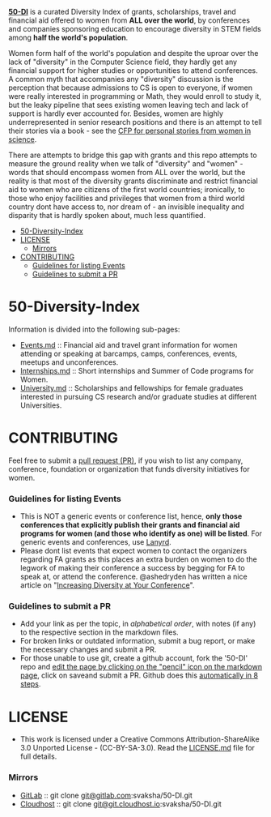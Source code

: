 **[50-DI](http://svaksha.github.io/50-DI)** is a curated Diversity Index of grants, scholarships, travel and financial aid offered to women from __ALL over the world__, by conferences and companies sponsoring education to encourage diversity in STEM fields among __half the world's population__. 

Women form half of the world's population and despite the uproar over the lack of "diversity" in the Computer Science field, they hardly get any financial support for higher studies or opportunities to attend conferences. A common myth that accompanies any "diversity" discussion is the perception that because admissions to CS is open to everyone, if women were really interested in programming or Math, they would enroll to study it, but the leaky pipeline that sees existing women leaving tech and lack of support is hardly ever accounted for. Besides, women are highly underrepresented in senior research positions and there is an attempt to tell their stories via a book - see the [CFP for personal stories from women in science](http://boundaryvision.com/2014/08/27/call-for-papers-personal-stories-from-women-in-science/).

There are attempts to bridge this gap with grants and this repo attempts to measure the ground reality when we talk of "diversity" and "women" - words that should encompass women from ALL over the world, but the reality is that most of the diversity grants discriminate and restrict financial aid to women who are citizens of the first world countries; ironically, to those who enjoy facilities and privileges that women from a third world country dont have access to, nor dream of - an invisible inequality and disparity that is hardly spoken about, much less quantified. 



- [50-Diversity-Index](#50-diversity-index)
- [LICENSE](#license)
   - [Mirrors](#mirrors)
- [CONTRIBUTING](#contributing)
   - [Guidelines for listing Events](#guidelines-for-listing-events)
   - [Guidelines to submit a PR](#guidelines-to-submit-a-pr)


# 50-Diversity-Index
Information is divided into the following sub-pages:

- [Events.md](https://github.com/svaksha/50-DI/blob/master/Events.md) :: Financial aid and travel grant information for women attending or speaking at barcamps, camps, conferences, events, meetups and unconferences.
- [Internships.md](https://github.com/svaksha/50-DI/blob/master/Internships.md) :: Short internships and Summer of Code programs for Women.
- [University.md](https://github.com/svaksha/50-DI/blob/master/University.md) :: Scholarships and fellowships for female graduates interested in pursuing CS research and/or graduate studies at different Universities. 



# CONTRIBUTING
Feel free to submit a [pull request (PR)](https://github.com/svaksha/50-DI/pulls), if you wish to list any company, conference, foundation or organization that funds diversity initiatives for women.

### Guidelines for listing Events
- This is NOT a generic events or conference list, hence, **only those conferences that explicitly publish their grants and financial aid programs for women (and those who identify as one) will be listed**. For generic events and conferences, use [Lanyrd](http://lanyrd.com/).
- Please dont list events that expect women to contact the organizers regarding FA grants as this places an extra burden on women to do the
legwork of making their conference a success by begging for FA to speak at, or attend the conference. @ashedryden has written a nice article on "[Increasing Diversity at Your Conference](http://www.ashedryden.com/blog/increasing-diversity-at-your-conference)". 


### Guidelines to submit a PR
- Add your link as per the topic, in _alphabetical order_, with notes (if any) to the respective section in the markdown files.
- For broken links or outdated information, submit a bug report, or make the necessary changes and submit a PR.
- For those unable to use git, create a github account, fork the '50-DI' repo and [edit the page by clicking on the "pencil" icon on the markdown page](https://help.github.com/articles/editing-files-in-your-repository), click on saveand submit a PR. Github does this [automatically in 8 steps](https://help.github.com/articles/editing-files-in-another-user-s-repository).


# LICENSE 
- This work is licensed under a Creative Commons Attribution-ShareAlike 3.0 Unported License - (CC-BY-SA-3.0). Read the [LICENSE.md](https://github.com/svaksha/50-DI/blob/master/LICENSE.md) file for full details.

### Mirrors
- [GitLab](https://gitlab.com/svaksha/50-DI) :: git clone git@gitlab.com:svaksha/50-DI.git 
- [Cloudhost](https://git.cloudhost.io/svaksha/50-DI) :: git clone git@git.cloudhost.io:svaksha/50-DI.git

